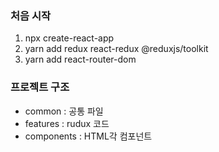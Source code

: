 ### 처음 시작

1. npx create-react-app <project-name>
2. yarn add redux react-redux @reduxjs/toolkit
3. yarn add react-router-dom

### 프로젝트 구조

- common : 공통 파일
- features : rudux 코드
- components : HTML각 컴포넌트
